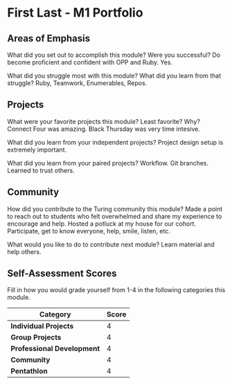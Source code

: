 # First Last - M1 Portfolio

## Areas of Emphasis

What did you set out to accomplish this module? Were you successful?
Do become proficient and confident with OPP and Ruby. Yes.

What did you struggle most with this module? What did you learn from that struggle?
Ruby, Teamwork, Enumerables, Repos.

## Projects

What were your favorite projects this module? Least favorite? Why?
Connect Four was amazing. Black Thursday was very time intesive.

What did you learn from your independent projects?
Project design setup is extremely important.


What did you learn from your paired projects?
Workflow. Git branches. Learned to trust others.

## Community

How did you contribute to the Turing community this module?
Made a point to reach out to students who felt overwhelmed and share my experience to encourage and help. Hosted a potluck at my house for our cohort. Participate, get to know everyone, help, smile, listen, etc.

What would you like to do to contribute next module?
Learn material and help others.

## Self-Assessment Scores

Fill in how you would grade yourself from 1-4 in the following categories this module.

| Category                     | Score |
| -----------------------------| ----- |
| **Individual Projects**      |   4   |
| **Group Projects**           |   4   |
| **Professional Development** |   4   |
| **Community**                |   4   |
| **Pentathlon**               |   4   |
